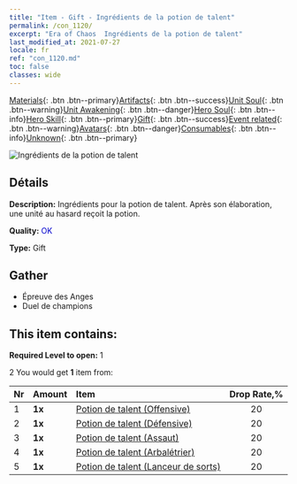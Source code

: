 ```yaml
---
title: "Item - Gift - Ingrédients de la potion de talent"
permalink: /con_1120/
excerpt: "Era of Chaos  Ingrédients de la potion de talent"
last_modified_at: 2021-07-27
locale: fr
ref: "con_1120.md"
toc: false
classes: wide
---
```

 [Materials](/ItemsFR/){: .btn .btn--primary}[Artifacts](/ItemsFR/Artifacts/){: .btn .btn--success}[Unit Soul](/ItemsFR/UnitSoul/){: .btn .btn--warning}[Unit Awakening](/ItemsFR/UnitAwakening/){: .btn .btn--danger}[Hero Soul](/ItemsFR/HeroSoul/){: .btn .btn--info}[Hero Skill](/ItemsFR/HeroSkill/){: .btn .btn--primary}[Gift](/ItemsFR/Gift/){: .btn .btn--success}[Event related](/ItemsFR/Events/){: .btn .btn--warning}[Avatars](/ItemsFR/Avatars/){: .btn .btn--danger}[Consumables](/ItemsFR/Consumables/){: .btn .btn--info}[Unknown](/ItemsFR/Unknown/){: .btn .btn--primary}

 ![Ingrédients de la potion de talent](/images/t/i_3049.png)

## Détails
 **Description:** Ingrédients pour la potion de talent. Après son élaboration, une unité au hasard reçoit la potion.

 **Quality:** <span style="color: #0000CD">OK</span>

 **Type:** Gift

## Gather

*    Épreuve des Anges 
*    Duel de champions 

## This item contains:

 **Required Level to open:** 1

 2 You would get **1** item  from:

  | Nr | Amount |     Item    | Drop Rate,% |
  |:---|:-------|:------------|:---------:|
  | 1 |  **1x** | [Potion de talent (Offensive)](/ItemsFR/con_786/) | 20 | 
  | 2 |  **1x** | [Potion de talent (Défensive)](/ItemsFR/con_787/) | 20 | 
  | 3 |  **1x** | [Potion de talent (Assaut)](/ItemsFR/con_788/) | 20 | 
  | 4 |  **1x** | [Potion de talent (Arbalétrier)](/ItemsFR/con_789/) | 20 | 
  | 5 |  **1x** | [Potion de talent (Lanceur de sorts)](/ItemsFR/con_790/) | 20 | 
